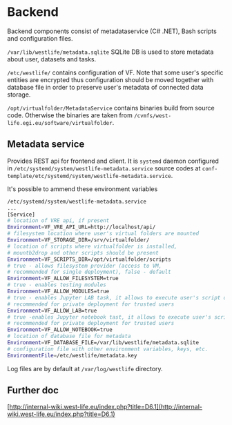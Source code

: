 # Backend

Backend components consist of metadataservice \(C\# .NET\), Bash scripts and configuration files.

`/var/lib/westlife/metadata.sqlite` SQLite DB is used to store metadata about user, datasets and tasks.
 
`/etc/westlife/` contains configuration of VF. Note that some user's specific entities are encrypted thus configuration should be moved together with database file in order to preserve user's metadata of connected data storage.

`/opt/virtualfolder/MetadataService` contains binaries build from source code. Otherwise the binaries are taken from `/cvmfs/west-life.egi.eu/software/virtualfolder`.

## Metadata service
Provides REST api for frontend and client.
It is `systemd` daemon configured in `/etc/systemd/system/westlife-metadata.service`
source codes at `conf-template/etc/systemd/system/westlife-metadata.service`.

It's possible to ammend these environment variables
```bash
/etc/systemd/system/westlife-metadata.service
...
[Service]
# location of VRE api, if present
Environment=VF_VRE_API_URL=http://localhost/api/ 
# filesystem location where user's virtual folders are mounted 
Environment=VF_STORAGE_DIR=/srv/virtualfolder/    
# location of scripts where virtualfolder is installed, 
# mountb2drop and other scripts should be present
Environment=VF_SCRIPTS_DIR=/opt/virtualfolder/scripts
# true - allows filesystem provider (access to VM, 
# recommended for single deployment), false - default  
Environment=VF_ALLOW_FILESYSTEM=true
# true - enables testing modules              
Environment=VF_ALLOW_MODULES=true                
# true - enables Jupyter LAB task, it allows to execute user's script on VM
# recommended for private deployment for trusted users
Environment=VF_ALLOW_LAB=true                    
# true -enables Jupyter notebook tast, it allows to execute user's script on VM
# recommended for private deployment for trusted users
Environment=VF_ALLOW_NOTEBOOK=true               
# location of database file for metadata
Environment=VF_DATABASE_FILE=/var/lib/westlife/metadata.sqlite
# configuration file with other environment variables, keys, etc. 
EnvironmentFile=/etc/westlife/metadata.key        
```
Log files are by default at `/var/log/westlife` directory.

## Further doc

[http://internal-wiki.west-life.eu/index.php?title=D6.1](http://internal-wiki.west-life.eu/index.php?title=D6.1)

